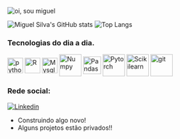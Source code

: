 <p>
    <img src="https://github.com/miguelsilva07/miguelsilva07/raw/main/assets/git.gif" alt="oi, sou miguel">
</p>

![Miguel Silva's GitHub stats](https://github-readme-stats.vercel.app/api?username=MiguelSilva07&show_icons=true&theme=tokyonight)
![Top Langs](https://github-readme-stats.vercel.app/api/top-langs/?username=MiguelSilva07&layout=compact)

### Tecnologias do dia a dia.
<div>
        <img align="center" alt="python" height="35" weight="40" src="https://cdn.jsdelivr.net/gh/devicons/devicon/icons/python/python-original-wordmark.svg" />
        <img align="center" alt="R" height="35" weight="35" src="https://cdn.jsdelivr.net/gh/devicons/devicon@latest/icons/rstudio/rstudio-original.svg" />  
        <img align="center" alt="Mysql" height="35" weight="40" src="https://cdn.jsdelivr.net/gh/devicons/devicon@latest/icons/mysql/mysql-original-wordmark.svg" />  
        <img align="center" alt="Numpy" height="50" weight="50" src="https://cdn.jsdelivr.net/gh/devicons/devicon@latest/icons/numpy/numpy-original-wordmark.svg"/>
        <img align="center" alt="Pandas" height="40" weight="40" src="https://cdn.jsdelivr.net/gh/devicons/devicon@latest/icons/pandas/pandas-original-wordmark.svg" />
        <img align="center" alt="Pytorch" height="50" weight="50" src="https://cdn.jsdelivr.net/gh/devicons/devicon@latest/icons/pytorch/pytorch-original-wordmark.svg" />
        <img align="center" alt="Scikilearn" height="50" weight="50" src="https://cdn.jsdelivr.net/gh/devicons/devicon@latest/icons/scikitlearn/scikitlearn-original.svg"/>
        <img align="center" alt="git" height="50" weight="50" src="https://cdn.jsdelivr.net/gh/devicons/devicon@latest/icons/git/git-plain-wordmark.svg" />
          
          
        
    
</div>

### Rede social:
[![Linkedin](https://img.shields.io/badge/LinkedIn-0077B5?style=for-the-badge&logo=linkedin&logoColor=white)](https://www.linkedin.com/in/miguelsilva01/)
 

* Construindo algo novo!
* Alguns projetos estão privados!!

